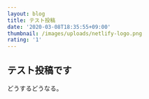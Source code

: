```yaml
---
layout: blog
title: テスト投稿
date: '2020-03-08T18:35:55+09:00'
thumbnail: /images/uploads/netlify-logo.png
rating: '1'
---
```

## テスト投稿です

どうするどうなる。
